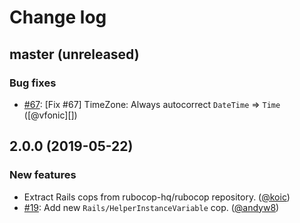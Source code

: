 # Change log

## master (unreleased)

### Bug fixes

* [#67](https://github.com/rubocop-hq/rubocop-rails/issues/67): [Fix #67] TimeZone: Always autocorrect `DateTime` => `Time` ([@vfonic][])

## 2.0.0 (2019-05-22)

### New features

* Extract Rails cops from rubocop-hq/rubocop repository. ([@koic][])
* [#19](https://github.com/rubocop-hq/rubocop-rails/issues/19): Add new `Rails/HelperInstanceVariable` cop. ([@andyw8][])

[@koic]: https://github.com/koic
[@andyw8]: https://github.com/andyw8
